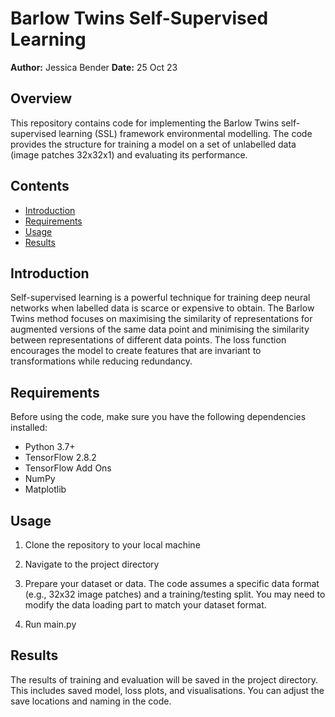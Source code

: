 # Barlow Twins Self-Supervised Learning

**Author:** Jessica Bender
**Date:** 25 Oct 23

## Overview

This repository contains code for implementing the Barlow Twins self-supervised learning (SSL) framework environmental modelling. The code provides the structure for training a model on a set of unlabelled data (image patches 32x32x1) and evaluating its performance.

## Contents

- [Introduction](#introduction)
- [Requirements](#requirements)
- [Usage](#usage)
- [Results](#results)

## Introduction

Self-supervised learning is a powerful technique for training deep neural networks when labelled data is scarce or expensive to obtain. The Barlow Twins method focuses on maximising the similarity of representations for augmented versions of the same data point and minimising the similarity between representations of different data points. The loss function encourages the model to create features that are invariant to transformations while reducing redundancy.

## Requirements

Before using the code, make sure you have the following dependencies installed:

- Python 3.7+
- TensorFlow 2.8.2
- TensorFlow Add Ons
- NumPy
- Matplotlib

## Usage

1. Clone the repository to your local machine

2. Navigate to the project directory

3. Prepare your dataset or data. The code assumes a specific data format (e.g., 32x32 image patches) and a training/testing split. You may need to modify the data loading part to match your dataset format.

4. Run main.py

## Results

The results of training and evaluation will be saved in the project directory. This includes saved model, loss plots, and visualisations. You can adjust the save locations and naming in the code.
